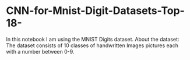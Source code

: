 # CNN-for-Mnist-Digit-Datasets-Top-18-
In this notebook I am using the MNIST Digits dataset.  About the dataset: The dataset consists of 10 classes of handwritten Images pictures each with a number between 0-9.
